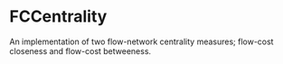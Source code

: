 # FCCentrality
An implementation of two flow-network centrality measures; flow-cost closeness and flow-cost betweeness.
